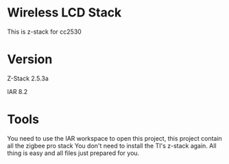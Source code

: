 # Wireless LCD Stack
  This is z-stack for cc2530
# Version
  Z-Stack 2.5.3a
  
  IAR 8.2

# Tools
  You need to use the IAR workspace to open this project, this project contain all the zigbee pro stack
You don't need to install the TI's z-stack again.
  All thing is easy and all files just prepared for you.


